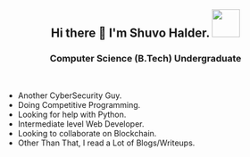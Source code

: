 <h2 align="center"> Hi there 👋 I'm Shuvo Halder. <img src="https://media.giphy.com/media/mGcNjsfWAjY5AEZNw6/giphy.gif" width="50"></h2>

<h3 align="center">Computer Science (B.Tech) Undergraduate </h3>
<br />

-  Another CyberSecurity Guy.
-  Doing Competitive Programming.
-  Looking for help with Python.
-  Intermediate level Web Developer.
-  Looking to collaborate on Blockchain.
-  Other Than That, I read a Lot of Blogs/Writeups.

